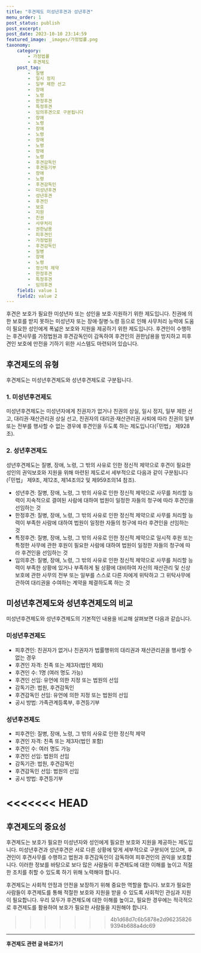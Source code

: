 ```yaml
---
title: "후견제도 미성년후견과 성년후견"
menu_order: 1
post_status: publish
post_excerpt: 
post_date: 2023-10-10 23:14:59
featured_image: _images/가정법률.png
taxonomy:
    category:
        - 가정법률
        - 후견제도
    post_tag:
        -  질병
        -  일시 정지
        -  일부 제한 선고
        -  장애
        -  노령
        -  한정후견
        -  특정후견
        -  임의후견으로 구분됩니다
        -  장애
        -  노령
        -  장애
        -  노령
        -  장애
        -  노령
        -  장애
        -  노령
        -  후견감독인
        -  후견등기부
        -  장애
        -  노령
        -  후견감독인
        -  미성년후견
        -  성년후견
        -  후견인
        -  보호
        -  지원
        -  친권
        -  사무처리
        -  권한남용
        -  피후견인
        -  가정법원
        -  후견감독인
        -  질병
        -  장애
        -  노령
        -  정신적 제약
        -  한정후견
        -  특정후견
        -  임의후견
    field1: value 1
    field2: value 2
---
```




후견은 보호가 필요한 미성년자 또는 성인을 보호·지원하기 위한 제도입니다. 친권에 의한 보호를 받지 못하는 미성년자 또는 장애·질병·노령 등으로 인해 사무처리 능력에 도움이 필요한 성인에게 폭넓은 보호와 지원을 제공하기 위한 제도입니다. 후견인이 수행하는 후견사무를 가정법원과 후견감독인이 감독하여 후견인의 권한남용을 방지하고 피후견인 보호에 만전을 기하기 위한 시스템도 마련되어 있습니다.

## 후견제도의 유형

후견제도는 미성년후견제도와 성년후견제도로 구분됩니다. 

### 1. 미성년후견제도

미성년후견제도는 미성년자에게 친권자가 없거나 친권의 상실, 일시 정지, 일부 제한 선고, 대리권·재산관리권 상실 선고, 친권자의 대리권·재산관리권 사퇴에 따라 친권의 일부 또는 전부를 행사할 수 없는 경우에 후견인을 두도록 하는 제도입니다(「민법」 제928조).

### 2. 성년후견제도

성년후견제도는 질병, 장애, 노령, 그 밖의 사유로 인한 정신적 제약으로 후견이 필요한 성인의 권익보호와 지원을 위해 마련된 제도로서 세부적으로 다음과 같이 구분됩니다(「민법」 제9조, 제12조, 제14조의2 및 제959조의14 참조).

- 성년후견: 질병, 장애, 노령, 그 밖의 사유로 인한 정신적 제약으로 사무를 처리할 능력이 지속적으로 결여된 사람에 대하여 법원이 일정한 자들의 청구에 따라 후견인을 선임하는 것
- 한정후견: 질병, 장애, 노령, 그 밖의 사유로 인한 정신적 제약으로 사무를 처리할 능력이 부족한 사람에 대하여 법원이 일정한 자들의 청구에 따라 후견인을 선임하는 것
- 특정후견: 질병, 장애, 노령, 그 밖의 사유로 인한 정신적 제약으로 일시적 후원 또는 특정한 사무에 관한 후원이 필요한 사람에 대하여 법원이 일정한 자들의 청구에 따라 후견인을 선임하는 것
- 임의후견: 질병, 장애, 노령, 그 밖의 사유로 인한 정신적 제약으로 사무를 처리할 능력이 부족한 상황에 있거나 부족하게 될 상황에 대비하여 자신의 재산관리 및 신상보호에 관한 사무의 전부 또는 일부를 스스로 다른 자에게 위탁하고 그 위탁사무에 관하여 대리권을 수여하는 계약을 체결하도록 하는 것

## 미성년후견제도와 성년후견제도의 비교

미성년후견제도와 성년후견제도의 기본적인 내용을 비교해 살펴보면 다음과 같습니다.

### 미성년후견제도

- 피후견인: 친권자가 없거나 친권자가 법률행위의 대리권과 재산관리권을 행사할 수 없는 경우
- 후견인 자격: 친족 또는 제3자(법인 제외)
- 후견인 수: 1명 (여러 명도 가능)
- 후견인 선임: 유언에 의한 지정 또는 법원의 선임
- 감독기관: 법원, 후견감독인
- 후견감독인 선임: 유언에 의한 지정 또는 법원의 선임
- 공시 방법: 가족관계등록부, 후견등기부

### 성년후견제도

- 피후견인: 질병, 장애, 노령, 그 밖의 사유로 인한 정신적 제약
- 후견인 자격: 친족 또는 제3자(법인 포함)
- 후견인 수: 여러 명도 가능
- 후견인 선임: 법원의 선임
- 감독기관: 법원, 후견감독인
- 후견감독인 선임: 법원의 선임
- 공시 방법: 후견등기부

<<<<<<< HEAD
=======
## 후견제도의 중요성

후견제도는 보호가 필요한 미성년자와 성인에게 필요한 보호와 지원을 제공하는 제도입니다. 미성년후견과 성년후견은 서로 다른 상황에 맞게 세부적으로 구분되어 있으며, 후견인이 후견사무를 수행하고 법원과 후견감독인이 감독하여 피후견인의 권익을 보호합니다. 이러한 정보를 바탕으로 보다 많은 사람들이 후견제도에 대한 이해를 높이고 적절한 조치를 취할 수 있도록 하기 위해 노력해야 합니다.

후견제도는 사회적 안정과 안전을 보장하기 위해 중요한 역할을 합니다. 보호가 필요한 사람들이 후견제도를 통해 적절한 보호와 지원을 받을 수 있도록 사회적인 관심과 지원이 필요합니다. 우리 모두가 후견제도에 대한 이해를 높이고, 필요한 경우에는 적극적으로 후견제도를 활용하여 보호가 필요한 사람들을 지원해야 합니다.

>>>>>>> 4b1d68d7c6b5878e2d962358269394b688a4dc69
<!-- wp:separator -->
<hr class="wp-block-separator has-alpha-channel-opacity"/>
<!-- /wp:separator -->
<!-- wp:group {"backgroundColor":"base","layout":{"type":"constrained"}} -->
<div class="wp-block-group has-base-background-color has-background"><!-- wp:paragraph {"align":"center","fontSize":"large"} -->
<p class="has-text-align-center has-large-font-size"><strong>후견제도 관련 글 바로가기</strong></p>
<!-- /wp:paragraph -->


<!-- wp:latest-posts
{"categories":[{"id":1980,"count":19,"description":"","link":"https://uknowlaw.com/category/%ed%9b%84%ea%b2%ac%ec%a0%9c%eb%8f%84/","name":"후견제도","slug":"후견제도","taxonomy":"category","parent":0,"meta":[],"_links":{"self":[{"href":"https://uknowlaw.com/wp-json/wp/v2/categories/1980"}],"collection":[{"href":"https://uknowlaw.com/wp-json/wp/v2/categories"}],"about":[{"href":"https://uknowlaw.com/wp-json/wp/v2/taxonomies/category"}],"wp:post_type":[{"href":"https://uknowlaw.com/wp-json/wp/v2/posts?categories=1980"}],"curies":[{"name":"wp","href":"https://api.w.org/{rel}","templated":true}]}}],"postsToShow":100,"excerptLength":28,"postLayout":"grid","columns":2,"featuredImageAlign":"left","featuredImageSizeSlug":"large","fontSize":"medium"} /--></div>
<!-- /wp:group -->